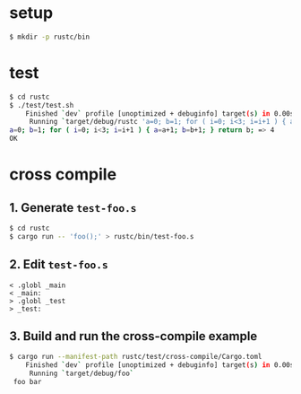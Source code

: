 # setup

```bash
$ mkdir -p rustc/bin
```

# test

```bash
$ cd rustc
$ ./test/test.sh
    Finished `dev` profile [unoptimized + debuginfo] target(s) in 0.00s
     Running `target/debug/rustc 'a=0; b=1; for ( i=0; i<3; i=i+1 ) { a=a+1; b=b+1; } return b;'`
a=0; b=1; for ( i=0; i<3; i=i+1 ) { a=a+1; b=b+1; } return b; => 4
OK

```

# cross compile

## 1. Generate `test-foo.s`

```bash
$ cd rustc
$ cargo run -- 'foo();' > rustc/bin/test-foo.s
```

## 2. Edit `test-foo.s`

```
< .globl _main
< _main:
> .globl _test
> _test:
```

## 3. Build and run the cross-compile example

```bash
$ cargo run --manifest-path rustc/test/cross-compile/Cargo.toml
    Finished `dev` profile [unoptimized + debuginfo] target(s) in 0.00s
     Running `target/debug/foo`
 foo bar
```